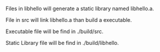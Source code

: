 Files in libhello will generate a static library named libhello.a.

File in src will link libhello.a than build a executable.

Executable file will be find in ./build/src.

Static Library file will be find in ./build/libhello.